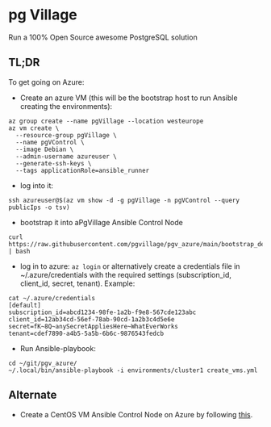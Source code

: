# pg Village
Run a 100% Open Source awesome PostgreSQL solution

## TL;DR
To get going on Azure:
* Create an azure VM (this will be the bootstrap host to run Ansible creating the environments):
```
az group create --name pgVillage --location westeurope
az vm create \
  --resource-group pgVillage \
  --name pgVControl \
  --image Debian \
  --admin-username azureuser \
  --generate-ssh-keys \
  --tags applicationRole=ansible_runner
```
* log into it:
```
ssh azureuser@$(az vm show -d -g pgVillage -n pgVControl --query publicIps -o tsv)
```
* bootstrap it into aPgVillage Ansible Control Node
```
curl https://raw.githubusercontent.com/pgvillage/pgv_azure/main/bootstrap_debian.sh | bash
```
* log in to azure: `az login` or alternatively create a credentials file in ~/.azure/credentials with the required settings (subscription_id, client_id, secret, tenant). Example:
```
cat ~/.azure/credentials
[default]
subscription_id=abcd1234-98fe-1a2b-f9e8-567cde123abc
client_id=12ab34cd-56ef-78ab-90cd-1a2b3c4d5e6e
secret=fK~8Q~anySecretAppliesHere~WhatEverWorks
tenant=cdef7890-a4b5-5a5b-6b6c-9876543fedcb
```
* Run Ansible-playbook:
```
cd ~/git/pgv_azure/
~/.local/bin/ansible-playbook -i environments/cluster1 create_vms.yml
```
## Alternate
* Create a CentOS VM Ansible Control Node on Azure by following [this](https://docs.microsoft.com/en-us/azure/developer/ansible/install-on-linux-vm?tabs=azure-cli#install-ansible-on-an-azure-linux-virtual-machine).

